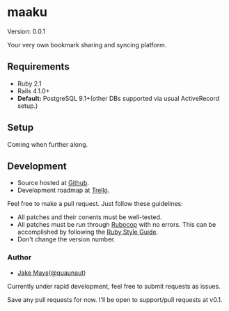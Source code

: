 maaku
=====

Version: 0.0.1

Your very own bookmark sharing and syncing platform.


Requirements
------------
* Ruby 2.1
* Rails 4.1.0+
* **Default:** PostgreSQL 9.1+(other DBs supported via usual ActiveRecord setup.)


Setup
-----
Coming when further along.


Development
-----------
* Source hosted at [Github](https://github.com/quaunaut/maaku).
* Development roadmap at [Trello](https://trello.com/b/QszRlX8a/maaku).

Feel free to make a pull request. Just follow these guidelines:
* All patches and their conents must be well-tested.
* All patches must be run through [Rubocop](https://github.com/bbatsov/rubocop) with no errors. This can be accomplished by following the [Ruby Style Guide](https://github.com/bbatsov/ruby-style-guide).
* Don't change the version number.

### Author
* [Jake Mays](https://github.com/quaunaut)([@quaunaut](https://twitter.com/quaunaut))

Currently under rapid development, feel free to submit requests as issues.

Save any pull requests for now. I'll be open to support/pull requests at v0.1.

